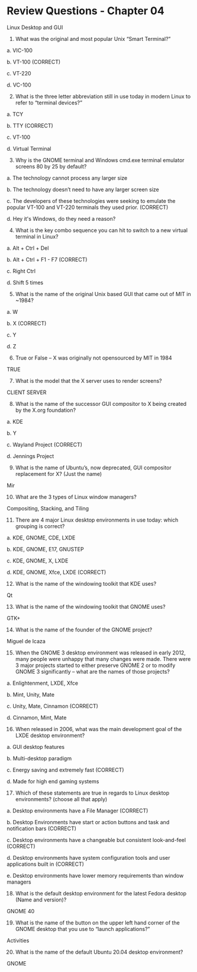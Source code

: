 # Review Questions - Chapter 04

Linux Desktop and GUI

1) What was the original and most popular Unix “Smart Terminal?”

  a. VIC-100

  b. VT-100 (CORRECT)

  c. VT-220

  d. VC-100

2) What is the three letter abbreviation still in use today in modern Linux to refer to “terminal
devices?”

  a. TCY

  b. TTY (CORRECT)

  c. VT-100

  d. Virtual Terminal

3) Why is the GNOME terminal and Windows cmd.exe terminal emulator screens 80 by 25 by
default?

  a. The technology cannot process any larger size

  b. The technology doesn’t need to have any larger screen size

  c. The developers of these technologies were seeking to emulate the popular VT-100 and
VT-220 terminals they used prior. (CORRECT)

  d. Hey it's Windows, do they need a reason?

4) What is the key combo sequence you can hit to switch to a new virtual terminal in Linux?

  a. Alt + Ctrl + Del

  b. Alt + Ctrl + F1 - F7 (CORRECT)

  c. Right Ctrl

  d. Shift 5 times

5) What is the name of the original Unix based GUI that came out of MIT in ~1984?

  a. W

  b. X (CORRECT)

  c. Y

  d. Z

6) True or False – X was originally not opensourced by MIT in 1984

TRUE

7) What is the model that the X server uses to render screens?

CLIENT SERVER

8) What is the name of the successor GUI compositor to X being created by the X.org foundation?

  a. KDE

  b. Y

  c. Wayland Project (CORRECT)

  d. Jennings Project

9) What is the name of Ubuntu’s, now deprecated, GUI compositor replacement for X? (Just the name)

Mir

10) What are the 3 types of Linux window managers?

Compositing, Stacking, and Tiling

11) There are 4 major Linux desktop environments in use today: which grouping is correct?

  a. KDE, GNOME, CDE, LXDE

  b. KDE, GNOME, E17, GNUSTEP

  c. KDE, GNOME, X, LXDE

  d. KDE, GNOME, Xfce, LXDE (CORRECT)

12) What is the name of the windowing toolkit that KDE uses?

Qt

13) What is the name of the windowing toolkit that GNOME uses?

GTK+

14) What is the name of the founder of the GNOME project?

Miguel de Icaza

15) When the GNOME 3 desktop environment was released in early 2012, many people were
unhappy that many changes were made.  There were 3 major projects started to either preserve
GNOME 2 or to modify GNOME 3 significantly – what are the names of those projects?

  a. Enlightenment, LXDE, Xfce

  b. Mint, Unity, Mate

  c. Unity, Mate, Cinnamon (CORRECT)

  d. Cinnamon, Mint, Mate

16) When released in 2006, what was the main development goal of the LXDE desktop environment?

  a. GUI desktop features

  b. Multi-desktop paradigm

  c. Energy saving and extremely fast (CORRECT)

  d. Made for high end gaming systems

17) Which of these statements are true in regards to Linux desktop environments? (choose all that
apply)

  a. Desktop environments have a File Manager (CORRECT)

  b. Desktop Environments have start or action buttons and task and notification bars (CORRECT)

  c. Desktop environments have a changeable but consistent look-and-feel (CORRECT)

  d. Desktop environments have system configuration tools and user applications built in (CORRECT)

  e. Desktop environments have lower memory requirements than window managers

18) What is the default desktop environment for the latest Fedora desktop (Name and version)?

GNOME 40

19) What is the name of the button on the upper left hand corner of the GNOME desktop that you use to “launch applications?”

Activities

20) What is the name of the default Ubuntu 20.04 desktop environment?

GNOME